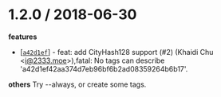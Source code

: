 
1.2.0 / 2018-06-30
==================

**features**
  * [[`a42d1ef`](http://github.com/XadillaX/bling_hashes/commit/a42d1ef42aa374d7eb96bf6b2ad08359264b6b17)] - feat: add CityHash128 support (#2) (Khaidi Chu <<i@2333.moe>>),fatal: No tags can describe 'a42d1ef42aa374d7eb96bf6b2ad08359264b6b17'.

**others**
Try --always, or create some tags.


